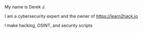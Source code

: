 My name is Derek J.

I am a cybersecurity expert and the owner of https://learn2hack.io

I make hacking, OSINT, and security scripts
